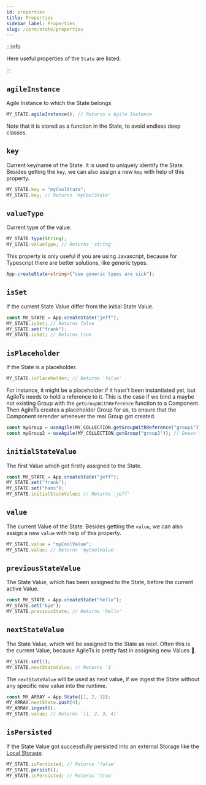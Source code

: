 ```yaml
---
id: properties
title: Properties
sidebar_label: Properties
slug: /core/state/properties
---
```


:::info

Here useful properties of the `State` are listed.

:::

## `agileInstance`
Agile Instance to which the State belongs
```ts
MY_STATE.agileInstance(); // Returns a Agile Instance
```
Note that it is stored as a function in the State, to avoid endless deep classes.

## `key`
Current key/name of the State.
It is used to uniquely identify the State.
Besides getting the `key`, we can also assign a new `key` with help of this property.
```ts
MY_STATE.key = "myCoolState";
MY_STATE.key; // Returns 'myCoolState'
```

## `valueType`
Current type of the value.
```ts {2}
MY_STATE.type(String);
MY_STATE.valueType; // Returns 'string'
```
This property is only useful if you are using Javascript,
because for Typescript there are better solutions, like generic types.
```ts
App.createState<string>("see generic types are sick");
```

## `isSet`
If the current State Value differ from the initial State Value.
```ts {2,4}
const MY_STATE = App.createState("jeff");
MY_STATE.isSet; // Returns false
MY_STATE.set("frank");
MY_STATE.isSet; // Returns true
```

## `isPlaceholder`
If the State is a placeholder.
```ts
MY_STATE.isPlaceholder; // Returns 'false'
```
For instance, it might be a placeholder if it hasn't been instantiated yet, but AgileTs needs to hold a reference to it.
This is the case if we bind a maybe not existing Group with the `getGroupWithReference` function to a Component.
Then AgileTs creates a placeholder Group for us, to ensure that the Component rerender whenever 
the real Group got created.
```ts
const myGroup = useAgile(MY_COLLECTION.getGroupWithReference("group1")); // Causes rerender if Group got created
const myGroup2 = useAgile(MY_COLLECTION.getGroup("group2")); // Doesn't Causes rerender if Group got created
```

## `initialStateValue`
The first Value which got firstly assigned to the State.
```ts {4}
const MY_STATE = App.createState("jeff");
MY_STATE.set("frank");
MY_STATE.set("hans");
MY_STATE.initialStateValue; // Returns 'jeff'
```

## `value`
The current Value of the State.
Besides getting the `value`, we can also assign a new `value` with help of this property.
```ts
MY_STATE.value = "myCoolValue";
MY_STATE.value; // Returns 'myCoolValue'
```

## `previousStateValue`
The State Value, which has been assigned to the State, before the current active Value.
```ts
const MY_STATE = App.createState("hello");
MY_STATE.set("bye");
MY_STATE.previousState; // Returns 'hello'
```

## `nextStateValue`
The State Value, which will be assigned to the State as next.
Often this is the current Value, because AgileTs is pretty fast in assigning new Values 🚀.
```ts {2}
MY_STATE.set(1);
MY_STATE.nextStateValue; // Returns '1'
```
The `nextStateValue` will be used as next value, if we ingest the State without any specific new value into the runtime.
```ts {2}
const MY_ARRAY = App.State([1, 2, 3]);
MY_ARRAY.nextState.push(4);
MY_ARRAY.ingest(); 
MY_STATE.value; // Returns '[1, 2, 3, 4]'
```

## `isPersisted`
If the State Value got successfully persisted into an external Storage like the [Local Storage](https://developer.mozilla.org/de/docs/Web/API/Window/localStorage).
```ts {1,3}
MY_STATE.isPersisted; // Returns 'false'
MY_STATE.persist(); 
MY_STATE.isPersisted; // Returns 'true'
```
